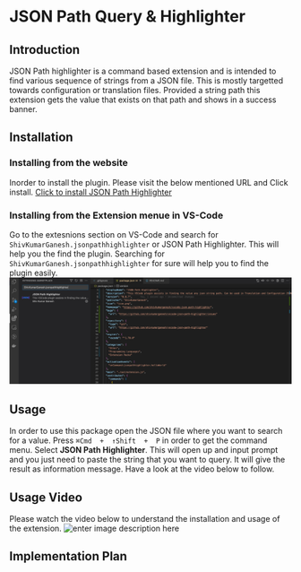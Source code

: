 # JSON Path Query & Highlighter


## Introduction
JSON Path highlighter is a command based extension and is intended to find various sequence of strings from a JSON file. This is mostly targetted towards configuration or translation files. Provided a string path this extension gets the value that exists on that path and shows in a success banner.

## Installation

### Installing from the website
Inorder to install the plugin. Please visit the below mentioned URL and Click install.
[Click to install JSON Path Highlighter](https://marketplace.visualstudio.com/items?itemName=ShivKumarGanesh.jsonpathhighlighter)

### Installing from the Extension menue in VS-Code
Go to the extesnions section on VS-Code and search for `ShivKumarGanesh.jsonpathhighlighter` or JSON Path Highlighter. This will help you the find the plugin. Searching for `ShivKumarGanesh.jsonpathhighlighter` for sure will help you to find the plugin easily.
![enter image description here](./media/extension_search.png)

## Usage
In order to use this package open the JSON file where you want to search for a value. 
Press `⌘Cmd  +  ↑Shift  +  P` in order to get the command menu. Select **JSON Path Highlighter**. This will open up and input prompt and you just need to paste the string that you want to query. It will give the result as information message. Have a look at the video below to follow.

## Usage Video
Please watch the video below to understand the installation and usage of the extension.
![enter image description here](./media/extension_installation_usage)

## Implementation Plan


